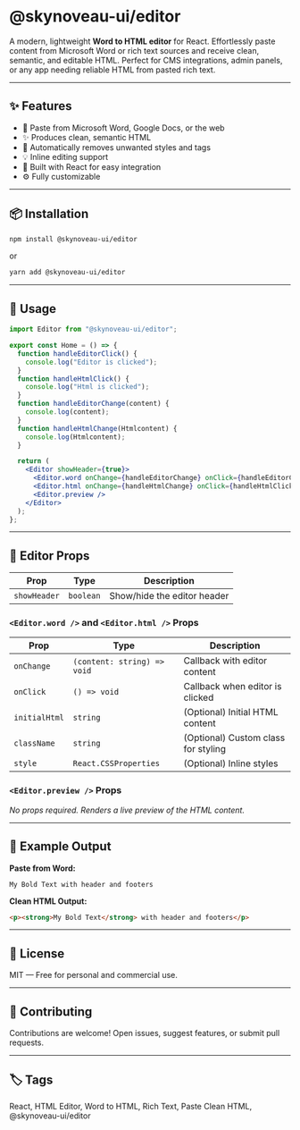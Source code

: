 # @skynoveau-ui/editor

A modern, lightweight **Word to HTML editor** for React. Effortlessly paste content from Microsoft Word or rich text sources and receive clean, semantic, and editable HTML. Perfect for CMS integrations, admin panels, or any app needing reliable HTML from pasted rich text.

---

## ✨ Features

- 📄 Paste from Microsoft Word, Google Docs, or the web
- ✨ Produces clean, semantic HTML
- 🧼 Automatically removes unwanted styles and tags
- 💡 Inline editing support
- 🎯 Built with React for easy integration
- ⚙️ Fully customizable

---

## 📦 Installation

```bash
npm install @skynoveau-ui/editor
```

or

```bash
yarn add @skynoveau-ui/editor
```

---

## 🚀 Usage

```jsx
import Editor from "@skynoveau-ui/editor";

export const Home = () => {
  function handleEditorClick() {
    console.log("Editor is clicked");
  }
  function handleHtmlClick() {
    console.log("Html is clicked");
  }
  function handleEditorChange(content) {
    console.log(content);
  }
  function handleHtmlChange(Htmlcontent) {
    console.log(Htmlcontent);
  }

  return (
    <Editor showHeader={true}>
      <Editor.word onChange={handleEditorChange} onClick={handleEditorClick} />
      <Editor.html onChange={handleHtmlChange} onClick={handleHtmlClick} />
      <Editor.preview />
    </Editor>
  );
};
```

---

## 🔧 Editor Props

| Prop         | Type      | Description                 |
| ------------ | --------- | --------------------------- |
| `showHeader` | `boolean` | Show/hide the editor header |

### `<Editor.word />` and `<Editor.html />` Props

| Prop          | Type                        | Description                         |
| ------------- | --------------------------- | ----------------------------------- |
| `onChange`    | `(content: string) => void` | Callback with editor content        |
| `onClick`     | `() => void`                | Callback when editor is clicked     |
| `initialHtml` | `string`                    | (Optional) Initial HTML content     |
| `className`   | `string`                    | (Optional) Custom class for styling |
| `style`       | `React.CSSProperties`       | (Optional) Inline styles            |

### `<Editor.preview />` Props

_No props required. Renders a live preview of the HTML content._

---

## 🧪 Example Output

**Paste from Word:**

```
My Bold Text with header and footers
```

**Clean HTML Output:**

```html
<p><strong>My Bold Text</strong> with header and footers</p>
```

---

## 📜 License

MIT — Free for personal and commercial use.

---

## 🤝 Contributing

Contributions are welcome! Open issues, suggest features, or submit pull requests.

---

## 🏷️ Tags

React, HTML Editor, Word to HTML, Rich Text, Paste Clean HTML, @skynoveau-ui/editor
